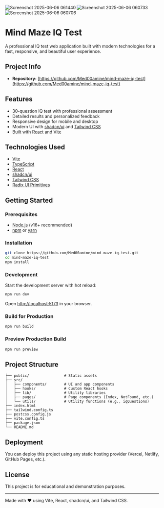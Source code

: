 ![Screenshot 2025-06-06 061440](https://github.com/user-attachments/assets/a33f6baf-ef09-4083-9b1f-5af1798d58be)
![Screenshot 2025-06-06 060733](https://github.com/user-attachments/assets/dd6a4f7d-2a82-4cef-9f7b-1ac24ad6d3f2)
![Screenshot 2025-06-06 060706](https://github.com/user-attachments/assets/bf17bcde-f665-4324-ac1e-2b0fd934c7c8)
# Mind Maze IQ Test

A professional IQ test web application built with modern technologies for a fast, responsive, and beautiful user experience.

## Project Info

- **Repository:** [https://github.com/Med00amine/mind-maze-iq-test](https://github.com/Med00amine/mind-maze-iq-test)

## Features

- 30-question IQ test with professional assessment
- Detailed results and personalized feedback
- Responsive design for mobile and desktop
- Modern UI with [shadcn/ui](https://ui.shadcn.com/) and [Tailwind CSS](https://tailwindcss.com/)
- Built with [React](https://react.dev/) and [Vite](https://vitejs.dev/)

## Technologies Used

- [Vite](https://vitejs.dev/)
- [TypeScript](https://www.typescriptlang.org/)
- [React](https://react.dev/)
- [shadcn/ui](https://ui.shadcn.com/)
- [Tailwind CSS](https://tailwindcss.com/)
- [Radix UI Primitives](https://www.radix-ui.com/)

## Getting Started

### Prerequisites

- [Node.js](https://nodejs.org/) (v16+ recommended)
- [npm](https://www.npmjs.com/) or [yarn](https://yarnpkg.com/)

### Installation

```sh
git clone https://github.com/Med00amine/mind-maze-iq-test.git
cd mind-maze-iq-test
npm install
```

### Development

Start the development server with hot reload:

```sh
npm run dev
```

Open [http://localhost:5173](http://localhost:5173) in your browser.

### Build for Production

```sh
npm run build
```

### Preview Production Build

```sh
npm run preview
```

## Project Structure

```
├── public/                # Static assets
├── src/
│   ├── components/        # UI and app components
│   ├── hooks/             # Custom React hooks
│   ├── lib/               # Utility libraries
│   ├── pages/             # Page components (Index, NotFound, etc.)
│   └── utils/             # Utility functions (e.g., iqQuestions)
├── index.html
├── tailwind.config.ts
├── postcss.config.js
├── vite.config.ts
├── package.json
└── README.md
```

## Deployment

You can deploy this project using any static hosting provider (Vercel, Netlify, GitHub Pages, etc.).

## License

This project is for educational and demonstration purposes.

---

Made with ❤️ using Vite, React, shadcn/ui, and Tailwind CSS.
